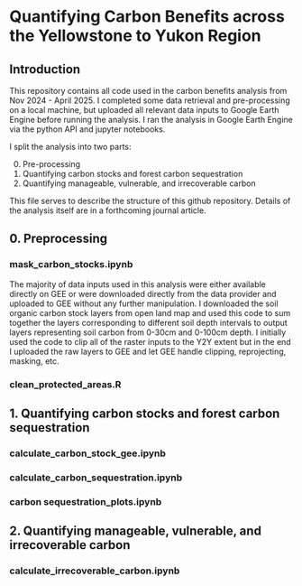 # Quantifying Carbon Benefits across the Yellowstone to Yukon Region

## Introduction

This repository contains all code used in the carbon benefits analysis from Nov 2024 - April 2025. I completed some data retrieval and pre-processing on a local machine, but uploaded all relevant data inputs to Google Earth Engine before running the analysis. I ran the analysis in Google Earth Engine via the python API and jupyter notebooks. 

I split the analysis into two parts:

0. Pre-processing
1. Quantifying carbon stocks and forest carbon sequestration
2. Quantifying manageable, vulnerable, and irrecoverable carbon

This file serves to describe the structure of this github repository. Details of the analysis itself are in a forthcoming journal article.

## 0. Preprocessing

### mask_carbon_stocks.ipynb

The majority of data inputs used in this analysis were either available directly on GEE or were downloaded directly from the data provider and uploaded to GEE without any further manipulation. I downloaded the soil organic carbon stock layers from open land map and used this code to sum together the layers corresponding to different soil depth intervals to output layers representing soil carbon from 0-30cm and 0-100cm depth. I initially used the code to clip all of the raster inputs to the Y2Y extent but in the end I uploaded the raw layers to GEE and let GEE handle clipping, reprojecting, masking, etc.

### clean_protected_areas.R

## 1. Quantifying carbon stocks and forest carbon sequestration

### calculate_carbon_stock_gee.ipynb

### calculate_carbon_sequestration.ipynb

### carbon sequestration_plots.ipynb

## 2. Quantifying manageable, vulnerable, and irrecoverable carbon

### calculate_irrecoverable_carbon.ipynb